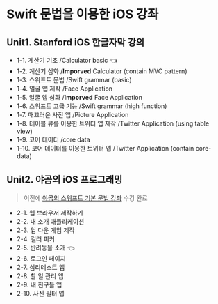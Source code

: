 # Swift 문법을 이용한 iOS 강좌
## Unit1. Stanford iOS 한글자막 강의
* 1-1. 계산기 기초 /Calculator basic 👈
* 1-2. 계산기 심화 /<b>Imporved</b> Calculator (contain MVC pattern)
* 1-3. 스위프트 문법 /Swift grammar (basic)
* 1-4. 얼굴 앱 제작 /Face Application
* 1-5. 얼굴 앱 심화 /<b>Imporved</b> Face Application
* 1-6. 스위프트 고급 기능 /Swift grammar (high function)
* 1-7. 매끄러운 사진 앱 /Picture Application
* 1-8. 테이블 뷰를 이용한 트위터 앱 제작 /Twitter Application (using table view)
* 1-9. 코어 데이터 /core data
* 1-10. 코어 데이터를 이용한 트위터 앱 /Twitter Application (contain core-data)
## Unit2. 야곰의 iOS 프로그래밍
> 이전에 [야곰의 스위프트 기본 문법 강좌](https://www.inflearn.com/course/%EC%8A%A4%EC%9C%84%ED%94%84%ED%8A%B8-%EA%B8%B0%EB%B3%B8-%EB%AC%B8%EB%B2%95/) 수강 완료
* 2-1. 웹 브라우저 제작하기
* 2-2. 내 소개 애플리케이션
* 2-3. 업 다운 게임 제작
* 2-4. 컬러 피커
* 2-5. 반려동물 소개 👈
* 2-6. 로그인 페이지
* 2-7. 심리테스트 앱
* 2-8. 할 일 관리 앱
* 2-9. 내 친구들 앱
* 2-10. 사진 필터 앱

